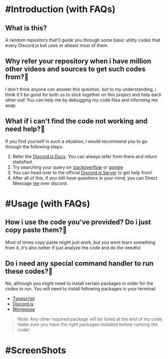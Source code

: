 # #Introduction (with FAQs)
## What is this?
A random repository that'll guide you through some basic utility codes that every Discord.js bot uses or atleast most of them.

## Why refer your repository when i have million other videos and sources to get such codes from?🤔
I don't think anyone can answer this question, but to my understanding, i think it'll be good for both us to stick together on this project and help each other out!
You can help me by debugging my code files and informing me asap. 

## What if i can't find the code not working and need help?🤔
If you find yourself in such a situation, i would recommend you to go through the following steps:
1. Refer the [Discord.js Docs](https://discord.js.org/#/docs/discord.js/14.7.1/). You can always refer from there and return statisfied.
2. Try searching your query on [stackoverflow](https://stackoverflow.com/) or [google](https://google.com)
3. You can head over to the official [Discord.js Server](https://discord.gg/djs) to get help from!
4. After all of this, if you still have questions in your mind, you can Direct Message [me](https://discordapp.com/users/919568881939517460) over discord.

# #Usage (with FAQs)
## How i use the code you've provided? Do i just copy paste them?🤔
Most of times copy paste might just work, but you wont learn something from it, it's also better if just analyze the code and do the needful

## Do i need any special command handler to run these codes?🤔
No, although you might need to install certain packages in order for the codes to run.
You will need to install following packages in your terminal:
* [Typescript](https://www.npmjs.com/package/typescript)
* [Discord.js](https://www.npmjs.com/package/discord.js)
* [Mongoose](https://www.npmjs.com/package/mongoose) 
> Note: Any other required package will be listed at the end of my code, make sure you have the right packages installed before running the code!

# #ScreenShots
